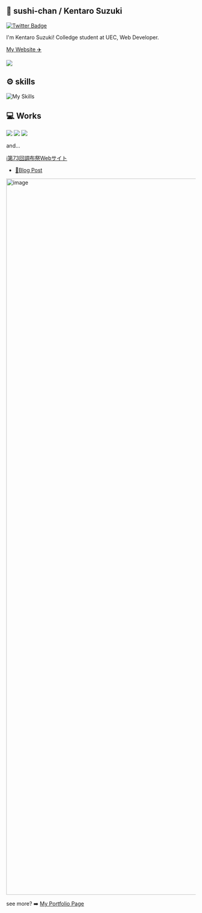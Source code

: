 ## 🍣 sushi-chan / Kentaro Suzuki
[![Twitter Badge](https://img.shields.io/badge/twitter-%40sushi__chan__sub-blue?style=for-the-badge&logo=twitter)](https://x.com/sushi_chan_sub)

I'm Kentaro Suzuki! Colledge student at UEC, Web Developer.

[My Website ✈️](https://www.sushichan.live)

<!-- github-readme-stats -->
<picture>
<source
  srcset="https://github-readme-stats-two-xi-45.vercel.app/api?username=sushi-chaaaan&show_icons=true&theme=dark"
  media="(prefers-color-scheme: dark)"
/>
<source
  srcset="https://github-readme-stats-two-xi-45.vercel.app/api?username=sushi-chaaaan&show_icons=true"
  media="(prefers-color-scheme: light), (prefers-color-scheme: no-preference)"
/>
<img src="https://github-readme-stats-two-xi-45.vercel.app/api?username=sushi-chaaaan&show_icons=true" />
</picture>

## ⚙️ skills
![My Skills](https://skillicons.dev/icons?theme=light&perline=5&i=html,css,tailwind,js,ts,nextjs,react,astro,nodejs,vite,workers,cloudflare,py,docker,git,github,githubactions,discord,twitter,vscode)

## 💻 Works

<picture>
<source
  srcset="https://github-readme-stats-two-xi-45.vercel.app/api/pin/?username=sushi-chaaaan&repo=tiny-yosegaki-prototype&theme=dark"
  media="(prefers-color-scheme: dark)"
/>
<source
  srcset="https://github-readme-stats-two-xi-45.vercel.app/api/pin/?username=sushi-chaaaan&repo=tiny-yosegaki-prototype"
  media="(prefers-color-scheme: light), (prefers-color-scheme: no-preference)"
/>
<img src="https://github-readme-stats-two-xi-45.vercel.app/api/pin/?username=sushi-chaaaan&repo=tiny-yosegaki-prototype" />
</picture>

<picture>
<source
  srcset="https://github-readme-stats-two-xi-45.vercel.app/api/pin/?username=sushi-chaaaan&repo=sushichan.live&theme=dark"
  media="(prefers-color-scheme: dark)"
/>
<source
  srcset="https://github-readme-stats-two-xi-45.vercel.app/api/pin/?username=sushi-chaaaan&repo=sushichan.live"
  media="(prefers-color-scheme: light), (prefers-color-scheme: no-preference)"
/>
<img src="https://github-readme-stats-two-xi-45.vercel.app/api/pin/?username=sushi-chaaaan&repo=sushichan.live" />
</picture>

<picture>
<source
  srcset="https://github-readme-stats-two-xi-45.vercel.app/api/pin/?username=sushi-chaaaan&repo=ductile-ui&theme=dark"
  media="(prefers-color-scheme: dark)"
/>
<source
  srcset="https://github-readme-stats-two-xi-45.vercel.app/api/pin/?username=sushi-chaaaan&repo=ductile-ui"
  media="(prefers-color-scheme: light), (prefers-color-scheme: no-preference)"
/>
<img src="https://github-readme-stats-two-xi-45.vercel.app/api/pin/?username=sushi-chaaaan&repo=ductile-ui" />
</picture>

and...

[ℹ️第73回調布祭Webサイト](https://73rd.chofusai.jp)
- [📝Blog Post](https://www.sushichan.live/blog/post/tech/chofusai-2023-website/)

<img width="1904" alt="image" src="https://github.com/sushi-chaaaan/sushi-chaaaan/assets/71284054/eb257bc4-95ba-459a-9077-a08a89edc51e">

see more? ➡️ [My Portfolio Page](https://www.sushichan.live/portfolio)
